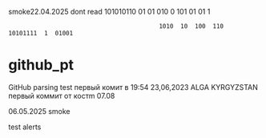 smoke22.04.2025
dont read
                                                            101010110  01  01  010  0  101  01  01  1  

                                              1010  10  100  110                          10101111  1  01001
# github_pt
GitHub parsing test
первый комит в 19:54 23,06,2023
ALGA KYRGYZSTAN
первый коммит от костm
07.08

06.05.2025 smoke

test alerts
